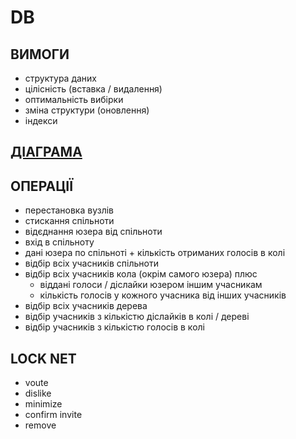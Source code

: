 # DB

## ВИМОГИ
- структура даних
- цілісність (вставка / видалення)
- оптимальність вибірки
- зміна структури (оновлення)
- індекси

## [ДІАГРАМА](https://dbdiagram.io/d/644139b86b31947051ebeb3b)

## ОПЕРАЦІЇ
- перестановка вузлів
- стискання спільноти
- відєднання юзера від спільноти
- вхід в спільноту
- дані юзера по спільноті + кількість отриманих голосів в колі
- відбір всіх учасників спільноти
- відбір всіх учасників кола (окрім самого юзера) плюс
  + віддані голоси / діслайки юзером іншим учасникам
  + кількість голосів у кожного учасника від інших учасників
- відбір всіх учасників дерева
- відбір учасників з кількістю діслайків в колі / дереві
- відбір учасників з кількістю голосів в колі

## LOCK NET

- voute
- dislike
- minimize
- confirm invite
- remove
